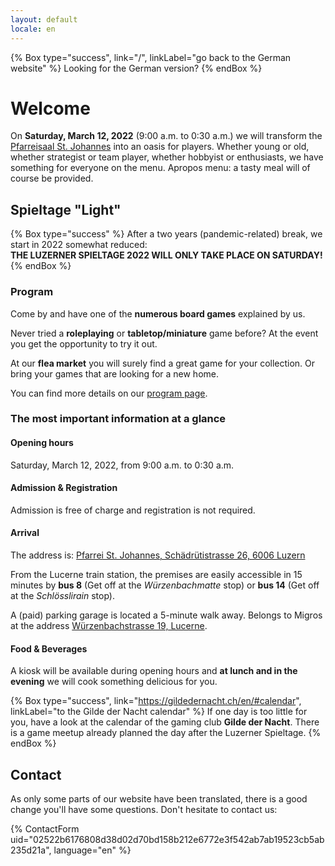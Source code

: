```yaml
---
layout: default
locale: en
---
```


{% Box type="success", link="/", linkLabel="go back to the German website" %}
Looking for the German version?
{% endBox %}

# Welcome

On **Saturday, March 12, 2022** (9:00 a.m. to 0:30 a.m.) we will transform the [Pfarreisaal St. Johannes](https://www.google.com/maps/place/Katholische+Pfarrei+St.+Johannes+Luzern+-+W%C3%BCrzenbach/@47.0557335,8.3467125,18z/data=!4m5!3m4!1s0x478ffbe4a1717e11:0x63ba1cf90c4e4c46!8m2!3d47.055803!4d8.3448403) into an oasis for players. Whether young or old, whether strategist or team player, whether hobbyist or enthusiasts, we have something for everyone on the menu. Apropos menu: a tasty meal will of course be provided.

## Spieltage "Light"

{% Box type="success" %}
After a two years (pandemic-related) break, we start in 2022 somewhat reduced:\
**THE LUZERNER SPIELTAGE 2022 WILL ONLY TAKE PLACE ON SATURDAY!**
{% endBox %}

### Program

Come by and have one of the **numerous board games** explained by us.

Never tried a **roleplaying** or **tabletop/miniature** game before? At the event you get the opportunity to try it out.

At our **flea market** you will surely find a great game for your collection. Or bring your games that are looking for a new home.

You can find more details on our [program page](/programm).

### The most important information at a glance

#### Opening hours

Saturday, March 12, 2022, from 9:00 a.m. to 0:30 a.m.

#### Admission & Registration

Admission is free of charge and registration is not required.

#### Arrival

The address is: [Pfarrei St. Johannes, Schädrütistrasse 26, 6006 Luzern](https://www.google.com/maps/place/Katholische+Pfarrei+St.+Johannes+Luzern+-+W%C3%BCrzenbach/@47.0557335,8.3467125,18z/data=!4m5!3m4!1s0x478ffbe4a1717e11:0x63ba1cf90c4e4c46!8m2!3d47.055803!4d8.3448403)

From the Lucerne train station, the premises are easily accessible in 15 minutes by **bus 8** (Get off at the _Würzenbachmatte_ stop) or **bus 14** (Get off at the _Schlösslirain_ stop).

A (paid) parking garage is located a 5-minute walk away. Belongs to Migros at the address [Würzenbachstrasse 19, Lucerne](https://www.google.com/maps/place/Migros+Supermarkt/@47.0548083,8.3433408,18.5z/data=!4m5!3m4!1s0x478ffb4e3b438fcf:0x44bae0889972cca5!8m2!3d47.0550141!4d8.3437071).

#### Food & Beverages

A kiosk will be available during opening hours and **at lunch and in the evening** we will cook something delicious for you.

{% Box type="success", link="https://gildedernacht.ch/en/#calendar", linkLabel="to the Gilde der Nacht calendar" %}
If one day is too little for you, have a look at the calendar of the gaming club **Gilde der Nacht**. There is a game meetup already planned the day after the Luzerner Spieltage.
{% endBox %}

## Contact

As only some parts of our website have been translated, there is a good change you'll have some questions. Don't hesitate to contact us:

{% ContactForm uid="02522b6176808d38d02d70bd158b212e6772e3f542ab7ab19523cb5ab235d21a", language="en" %}
